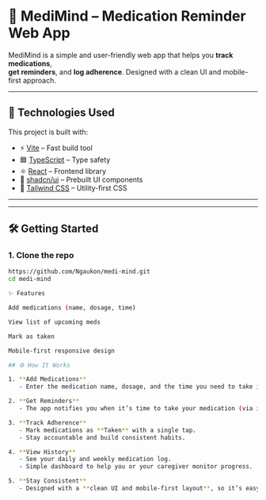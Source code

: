 # 💊 MediMind – Medication Reminder Web App

MediMind is a simple and user-friendly web app that helps you **track medications**,  
**get reminders**, and **log adherence**. Designed with a clean UI and mobile-first approach.

---

## 🚀 Technologies Used
This project is built with:

- ⚡ [Vite](https://vitejs.dev/) – Fast build tool
- 🟦 [TypeScript](https://www.typescriptlang.org/) – Type safety
- ⚛️ [React](https://react.dev/) – Frontend library
- 🎨 [shadcn/ui](https://ui.shadcn.com/) – Prebuilt UI components
- 🎀 [Tailwind CSS](https://tailwindcss.com/) – Utility-first CSS

---


---

## 🛠️ Getting Started

### 1. Clone the repo
```bash
https://github.com/Ngaukon/medi-mind.git
cd medi-mind

✨ Features

Add medications (name, dosage, time)

View list of upcoming meds

Mark as taken

Mobile-first responsive design

## ⚙️ How It Works

1. **Add Medications**  
   - Enter the medication name, dosage, and the time you need to take it.  

2. **Get Reminders**  
   - The app notifies you when it’s time to take your medication (via in-app reminders, and can be extended with push/email).  

3. **Track Adherence**  
   - Mark medications as **Taken** with a single tap.  
   - Stay accountable and build consistent habits.  

4. **View History**  
   - See your daily and weekly medication log.  
   - Simple dashboard to help you or your caregiver monitor progress.  

5. **Stay Consistent**  
   - Designed with a **clean UI and mobile-first layout**, so it’s easy to use for all ages.  

